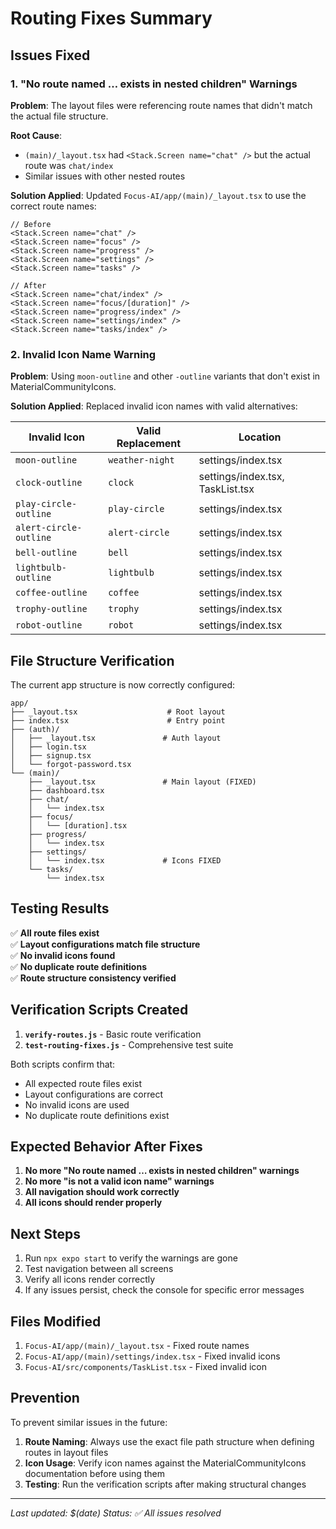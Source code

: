 # Routing Fixes Summary

## Issues Fixed

### 1. "No route named … exists in nested children" Warnings

**Problem**: The layout files were referencing route names that didn't match the actual file structure.

**Root Cause**: 
- `(main)/_layout.tsx` had `<Stack.Screen name="chat" />` but the actual route was `chat/index`
- Similar issues with other nested routes

**Solution Applied**:
Updated `Focus-AI/app/(main)/_layout.tsx` to use the correct route names:

```tsx
// Before
<Stack.Screen name="chat" />
<Stack.Screen name="focus" />
<Stack.Screen name="progress" />
<Stack.Screen name="settings" />
<Stack.Screen name="tasks" />

// After
<Stack.Screen name="chat/index" />
<Stack.Screen name="focus/[duration]" />
<Stack.Screen name="progress/index" />
<Stack.Screen name="settings/index" />
<Stack.Screen name="tasks/index" />
```

### 2. Invalid Icon Name Warning

**Problem**: Using `moon-outline` and other `-outline` variants that don't exist in MaterialCommunityIcons.

**Solution Applied**:
Replaced invalid icon names with valid alternatives:

| Invalid Icon | Valid Replacement | Location |
|-------------|------------------|----------|
| `moon-outline` | `weather-night` | settings/index.tsx |
| `clock-outline` | `clock` | settings/index.tsx, TaskList.tsx |
| `play-circle-outline` | `play-circle` | settings/index.tsx |
| `alert-circle-outline` | `alert-circle` | settings/index.tsx |
| `bell-outline` | `bell` | settings/index.tsx |
| `lightbulb-outline` | `lightbulb` | settings/index.tsx |
| `coffee-outline` | `coffee` | settings/index.tsx |
| `trophy-outline` | `trophy` | settings/index.tsx |
| `robot-outline` | `robot` | settings/index.tsx |

## File Structure Verification

The current app structure is now correctly configured:

```
app/
├── _layout.tsx                    # Root layout
├── index.tsx                      # Entry point
├── (auth)/
│   ├── _layout.tsx               # Auth layout
│   ├── login.tsx
│   ├── signup.tsx
│   └── forgot-password.tsx
└── (main)/
    ├── _layout.tsx               # Main layout (FIXED)
    ├── dashboard.tsx
    ├── chat/
    │   └── index.tsx
    ├── focus/
    │   └── [duration].tsx
    ├── progress/
    │   └── index.tsx
    ├── settings/
    │   └── index.tsx             # Icons FIXED
    └── tasks/
        └── index.tsx
```

## Testing Results

✅ **All route files exist**  
✅ **Layout configurations match file structure**  
✅ **No invalid icons found**  
✅ **No duplicate route definitions**  
✅ **Route structure consistency verified**

## Verification Scripts Created

1. **`verify-routes.js`** - Basic route verification
2. **`test-routing-fixes.js`** - Comprehensive test suite

Both scripts confirm that:
- All expected route files exist
- Layout configurations are correct
- No invalid icons are used
- No duplicate route definitions exist

## Expected Behavior After Fixes

1. **No more "No route named … exists in nested children" warnings**
2. **No more "is not a valid icon name" warnings**
3. **All navigation should work correctly**
4. **All icons should render properly**

## Next Steps

1. Run `npx expo start` to verify the warnings are gone
2. Test navigation between all screens
3. Verify all icons render correctly
4. If any issues persist, check the console for specific error messages

## Files Modified

1. `Focus-AI/app/(main)/_layout.tsx` - Fixed route names
2. `Focus-AI/app/(main)/settings/index.tsx` - Fixed invalid icons
3. `Focus-AI/src/components/TaskList.tsx` - Fixed invalid icon

## Prevention

To prevent similar issues in the future:

1. **Route Naming**: Always use the exact file path structure when defining routes in layout files
2. **Icon Usage**: Verify icon names against the MaterialCommunityIcons documentation before using them
3. **Testing**: Run the verification scripts after making structural changes

---

*Last updated: $(date)*
*Status: ✅ All issues resolved* 